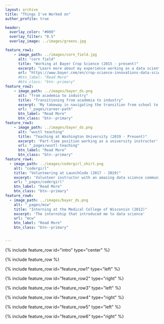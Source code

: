 ```yaml
---
layout: archive
title: "Things I've Worked on"
author_profile: true

header:
  overlay_color: "#000"
  overlay_filter: "0.5"
  overlay_image: ../images/greens.jpg

feature_row1:
    - image_path: ../images/corn_field.jpg
      alt: "corn field"
      title: "Working at Bayer Crop Science (2015 - present)"
      excerpt: "Learn more about my experience working as a data scientist in at Bayer Crop Science"
      url: "https://www.bayer.com/en/crop-science-innovations-data-science.aspx"
      #btn_label: "Read More"
      #btn_class: "btn--primary"
feature_row2:
    - image_path: ../images/bayer_ds.png
      alt: "from academia to industry"
      title: "Transitioning from academia to industry"
      excerpt: 'My takeway in navigating the transition from school to work'
      url: "_pages/career-path"
      btn_label: "Read More"
      btn_class: "btn--primary"
feature_row3:
    - image_path: ../images/bayer_ds.png
      alt: "wustl teaching"
      title: "Teaching at Washington University (2019 - Present)"
      excerpt: 'Part-time position working as a university instructor'
      url: "_pages/wustl-teaching"
      btn_label: "Read More"
      btn_class: "btn--primary"
feature_row4:
  - image_path: ../images/codergirl_shirt.png
    alt: "codergirl"
    title: "Volunteering at LaunchCode (2017 - 2019)"
    excerpt: 'Volunteer instructor with an amazing data science community'
    url: "_pages/codergirl"
    btn_label: "Read More"
    btn_class: "btn--primary"  
feature_row6:
  - image_path: ../images/bayer_ds.png
    alt: "_pages/mcw"
    title: "Interning at the Medical College of Wisconsin (2012)"
    excerpt: 'The internship that introduced me to data science'
    url: "mcw"
    btn_label: "Read More"
    btn_class: "btn--primary"    


---
```



{% include feature_row id="intro" type="center" %}

{% include feature_row %}

{% include feature_row id="feature_row1" type="left" %}

{% include feature_row id="feature_row2" type="right" %}

{% include feature_row id="feature_row3" type="left" %}

{% include feature_row id="feature_row4" type="right" %}

{% include feature_row id="feature_row5" type="left" %}

{% include feature_row id="feature_row6" type="right" %}
